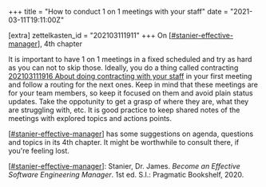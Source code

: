 +++
title = "How to conduct 1 on 1 meetings with your staff"
date = "2021-03-11T19:11:00Z"

[extra]
zettelkasten_id = "202103111911"
+++
On [[#stanier-effective-manager](/zettelkasten/tags/stanier-effective-manager)], 4th chapter

It is important to have 1 on 1 meetings in a fixed scheduled and try as hard as you can not to skip those. Ideally, you do a thing called contracting [202103111916 About doing contracting with your staff](/zettelkasten/202103111916-about-doing-contracting-with-your-staff) in your first meeting and follow a routing for the next ones.
Keep in mind that these meetings are for your team members, so keep it focused on them and avoid plain status updates. Take the oppotunity to get a grasp of where they are, what they are struggling with, etc.
It is good practice to keep shared notes of the meetings with explored topics and actions points.

[[#stanier-effective-manager](/zettelkasten/tags/stanier-effective-manager)] has some suggestions on agenda, questions and topics in its 4th chapter. It might be worthwhile to consult there, if you're feeling lost.


[[#stanier-effective-manager](/zettelkasten/tags/stanier-effective-manager)]: Stanier, Dr. James. _Become an Effective Software Engineering Manager_. 1st ed. S.l.: Pragmatic Bookshelf, 2020.
